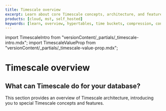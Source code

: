 ```yaml
---
title: Timescale overview
excerpt: Learn about core Timescale concepts, architecture, and features
products: [cloud, mst, self_hosted]
keywords: [learn, overview, hypertables, time buckets, compression, continuous aggregates]
---
```


import TimescaleIntro from "versionContent/_partials/_timescale-intro.mdx";
import TimescaleValueProp from "versionContent/_partials/_timescale-value-prop.mdx";

# Timescale overview

<TimescaleIntro />

## What can Timescale do for your database?

<TimescaleValueProp />

This section provides an overview of Timescale architecture, introducing you
to special Timescale concepts and features.
